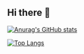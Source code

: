 ## Hi there 👋

[![Anurag's GitHub stats](https://github-readme-stats.vercel.app/api?username=Sukkaaa)](https://github.com/Sukkaaa/github-readme-stats)

[![Top Langs](https://github-readme-stats.vercel.app/api/top-langs/?username=Sukkaaa)](https://github.com/Sukkaaa/github-readme-stats)
<!--
**Sukkaaa/Sukkaaa** is a ✨ _special_ ✨ repository because its `README.md` (this file) appears on your GitHub profile.

Here are some ideas to get you started:

- 🔭 I’m currently working on ...
- 🌱 I’m currently learning ...
- 👯 I’m looking to collaborate on ...
- 🤔 I’m looking for help with ...
- 💬 Ask me about ...
- 📫 How to reach me: ...
- 😄 Pronouns: ...
- ⚡ Fun fact: ...
-->
